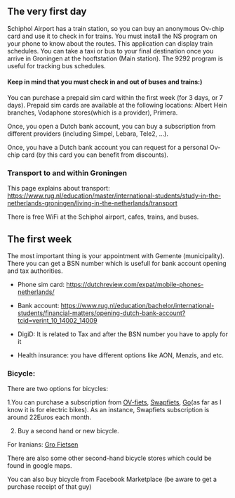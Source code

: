 ## The very first day

ًSchiphol Airport has a train station, so you can buy an anonymous Ov-chip card and use it to check in for trains. You must install the NS program on your phone to know about the routes. This application can display train schedules. You can take a taxi or bus to your final destination once you arrive in Groningen at the hooftstation (Main station). The 9292 program is useful for tracking bus schedules. 
#### Keep in mind that you must check in and out of buses and trains:)

You can purchase a prepaid sim card within the first week (for 3 days, or 7 days). Prepaid sim cards are available at the following locations:
Albert Hein branches, Vodaphone stores(which is a provider), Primera.

Once, you open a Dutch bank account, you can buy a subscription from different providers (including Simpel, Lebara, Tele2, ...).

Once, you have a Dutch bank account you can request for a personal Ov-chip card (by this card you can benefit from discounts).

### Transport to and within Groningen
This page explains about transport: https://www.rug.nl/education/master/international-students/study-in-the-netherlands-groningen/living-in-the-netherlands/transport

There is free WiFi at the Schiphol airport, cafes, trains, and buses.

## The first week
The most important thing is your appointment with Gemente (municipality). There you can get a BSN number which is usefull for bank account opening and tax authorities.

- Phone sim card: https://dutchreview.com/expat/mobile-phones-netherlands/

- Bank account: https://www.rug.nl/education/bachelor/international-students/financial-matters/opening-dutch-bank-account?tcid=verint_10_14002_14009

- DigiD: It is related to Tax and after the BSN number you have to apply for it

- Health insurance: you have different options like AON, Menzis, and etc.

### Bicycle: 

There are two options for bicycles:

1.You can purchase a subscription from [OV-fiets](https://www.ns.nl/en/door-to-door/ov-fiets), [Swapfiets](https://swapfiets.nl/), [Go](https://nl.go-sharing.com/blog/go-explore-noord-nederland/)(as far as I know it is for electric bikes). As an instance, Swapfiets subscription is around 22Euros each month.


2. Buy a second hand or new bicycle.

For Iranians: [Gro Fietsen](https://maps.app.goo.gl/8bQVdTKod2d8Bqcd8)

There are also some other second-hand bicycle stores which could be found in google maps. 

You can also buy bicycle from Facebook Marketplace (be aware to get a purchase receipt of that guy)

